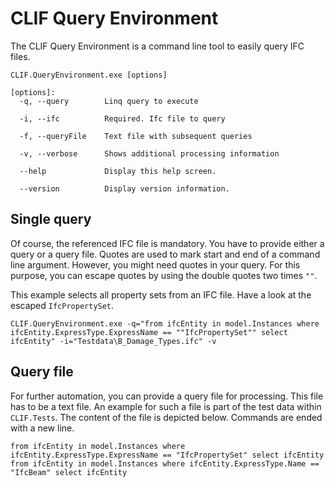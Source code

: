 # CLIF Query Environment

The CLIF Query Environment is a command line tool to easily query IFC files.

```
CLIF.QueryEnvironment.exe [options]

[options]:
  -q, --query        Linq query to execute

  -i, --ifc          Required. Ifc file to query

  -f, --queryFile    Text file with subsequent queries

  -v, --verbose      Shows additional processing information

  --help             Display this help screen.

  --version          Display version information.
```

## Single query

Of course, the referenced IFC file is mandatory. You have to provide either a query or a query file. Quotes are used to mark start and end of a command line argument. However, you might need quotes in your query. For this purpose, you can escape quotes by using the double quotes two times `""`.

This example selects all property sets from an IFC file. Have a look at the escaped  `IfcPropertySet`. 

```
CLIF.QueryEnvironment.exe -q="from ifcEntity in model.Instances where ifcEntity.ExpressType.ExpressName == ""IfcPropertySet"" select ifcEntity" -i="Testdata\B_Damage_Types.ifc" -v
```

## Query file

For further automation, you can provide a query file for processing. This file has to be a text file. An example for such a file is part of the test data within `CLIF.Tests`. The content of the file is depicted below. Commands are ended with a new line.

```
from ifcEntity in model.Instances where ifcEntity.ExpressType.ExpressName == "IfcPropertySet" select ifcEntity
from ifcEntity in model.Instances where ifcEntity.ExpressType.Name == "IfcBeam" select ifcEntity
```

